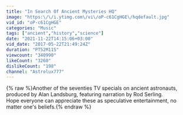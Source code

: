 ```yaml
---
title: "In Search Of Ancient Mysteries HQ"
image: "https:\/\/i.ytimg.com\/vi\/oP-c61CgHGE\/hqdefault.jpg"
vid_id: "oP-c61CgHGE"
categories: "Music"
tags: ["ancient","history","science"]
date: "2021-11-22T14:15:06+03:00"
vid_date: "2017-05-22T21:49:24Z"
duration: "PT52M11S"
viewcount: "340990"
likeCount: "3260"
dislikeCount: "198"
channel: "Astrolux777"
---
```

{% raw %}Another of the seventies TV specials on ancient astronauts, produced by Alan Landsburg, featuring narration by Rod Serling.<br />Hope everyone can appreciate these as speculative entertainment, no matter one's beliefs.{% endraw %}
